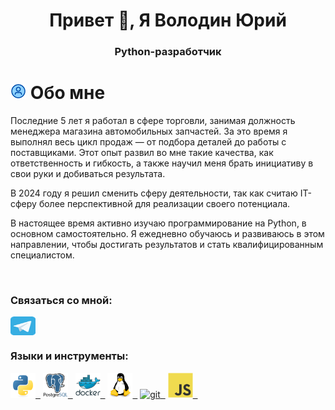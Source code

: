 <h1 align="center">Привет 👋, Я Володин Юрий</h1>
<h3 align="center">Python-разработчик </h3>

# <img width="5%" title="Обо мне" src="assets/account.png"> Обо мне

[//]: # (<img align="right" width="35%" src="">)

[//]: # (### _I'm — Python Developer_ )

[//]: # (<img width="3%" src="">)

<p align="left">


Последние 5 лет я работал в сфере торговли, занимая должность менеджера магазина автомобильных 
запчастей. За это время я выполнял весь цикл продаж — от подбора деталей до работы с поставщиками. 
Этот опыт развил во мне такие качества, как ответственность и гибкость, а также научил меня брать 
инициативу в свои руки и добиваться результата.

В 2024 году я решил сменить сферу деятельности, так как считаю IT-сферу более перспективной 
для реализации своего потенциала.

В настоящее время активно изучаю программирование на Python, в основном самостоятельно. 
Я ежедневно обучаюсь и развиваюсь в этом направлении, чтобы достигать результатов и стать 
квалифицированным специалистом.


</p>

<br/>

<h3 align="left">Связаться со мной:</h3>
<p align="left">
<a href="https://t.me/yuu_vv" target="blank"><img align="center" src="assets/telegram.png" alt="https://www.linkedin.com/in/vladislav-volodin-556370199/?locale=en_us" height="30" width="40" /></a>
</p>

<p align="left">

</p>

<h3 align="left">Языки и инструменты:</h3>
<p align="left"> 
<a href="https://www.python.org/" target="_blank" rel="noreferrer"> <img src="https://raw.githubusercontent.com/devicons/devicon/master/icons/python/python-original.svg" alt="python" width="40" height="40"/> &nbsp;</a>
<a href="https://www.postgresql.org" target="_blank" rel="noreferrer"> <img src="https://raw.githubusercontent.com/devicons/devicon/master/icons/postgresql/postgresql-original-wordmark.svg" alt="postgresql" width="40" height="40"/> &nbsp;</a> 
<a href="https://www.docker.com/" target="_blank" rel="noreferrer"> <img src="https://raw.githubusercontent.com/devicons/devicon/master/icons/docker/docker-original-wordmark.svg" alt="docker" width="40" height="40"/> &nbsp;</a> 
<a href="https://www.linux.org/" target="_blank" rel="noreferrer"> <img src="https://raw.githubusercontent.com/devicons/devicon/master/icons/linux/linux-original.svg" alt="linux" width="40" height="40"/> &nbsp;</a> 
<a href="https://git-scm.com/" target="_blank" rel="noreferrer"> <img src="https://www.vectorlogo.zone/logos/git-scm/git-scm-icon.svg" alt="git" width="40" height="40"/> &nbsp;</a> 
<a href="https://developer.mozilla.org/en-US/docs/Web/JavaScript" target="_blank" rel="noreferrer"> <img src="https://raw.githubusercontent.com/devicons/devicon/master/icons/javascript/javascript-original.svg" alt="javascript" width="40" height="40"/> &nbsp;</a>    </p>